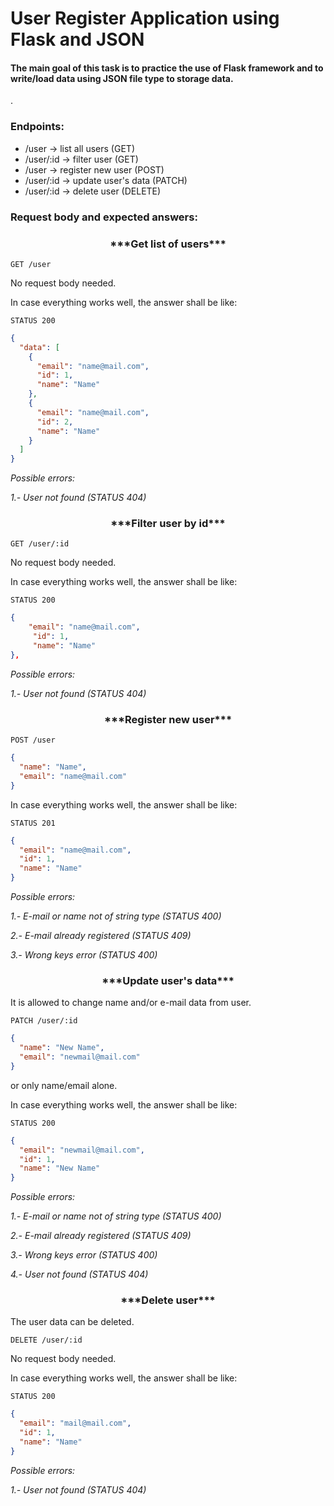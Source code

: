 # User Register Application using Flask and JSON

#### The main goal of this task is to practice the use of Flask framework and to write/load data using JSON file type to storage data.

.

### Endpoints:

- /user -> list all users (GET)
- /user/:id -> filter user (GET)
- /user -> register new user (POST)
- /user/:id -> update user's data (PATCH)
- /user/:id -> delete user (DELETE)

### Request body and expected answers:

<h3 align="center">***Get list of users***</h3>

`GET /user`

No request body needed.

In case everything works well, the answer shall be like:

`STATUS 200`

```json
{
  "data": [
    {
      "email": "name@mail.com",
      "id": 1,
      "name": "Name"
    },
    {
      "email": "name@mail.com",
      "id": 2,
      "name": "Name"
    }
  ]
}
```

_Possible errors:_

_1.- User not found (STATUS 404)_

<h3 align="center">***Filter user by id***</h3>

`GET /user/:id`

No request body needed.

In case everything works well, the answer shall be like:

`STATUS 200`

```json
{
    "email": "name@mail.com",
     "id": 1,
     "name": "Name"
},
```

_Possible errors:_

_1.- User not found (STATUS 404)_

<h3 align="center">***Register new user***</h3>

`POST /user`

```json
{
  "name": "Name",
  "email": "name@mail.com"
}
```

In case everything works well, the answer shall be like:

`STATUS 201`

```json
{
  "email": "name@mail.com",
  "id": 1,
  "name": "Name"
}
```

_Possible errors:_

_1.- E-mail or name not of string type (STATUS 400)_

_2.- E-mail already registered (STATUS 409)_

_3.- Wrong keys error (STATUS 400)_

<h3 align="center">***Update user's data***</h3>

It is allowed to change name and/or e-mail data from user.

`PATCH /user/:id`

```json
{
  "name": "New Name",
  "email": "newmail@mail.com"
}
```

or only name/email alone.

In case everything works well, the answer shall be like:

`STATUS 200`

```json
{
  "email": "newmail@mail.com",
  "id": 1,
  "name": "New Name"
}
```

_Possible errors:_

_1.- E-mail or name not of string type (STATUS 400)_

_2.- E-mail already registered (STATUS 409)_

_3.- Wrong keys error (STATUS 400)_

_4.- User not found (STATUS 404)_

<h3 align="center">***Delete user***</h3>

The user data can be deleted.

`DELETE /user/:id`

No request body needed.

In case everything works well, the answer shall be like:

`STATUS 200`

```json
{
  "email": "mail@mail.com",
  "id": 1,
  "name": "Name"
}
```

_Possible errors:_

_1.- User not found (STATUS 404)_
